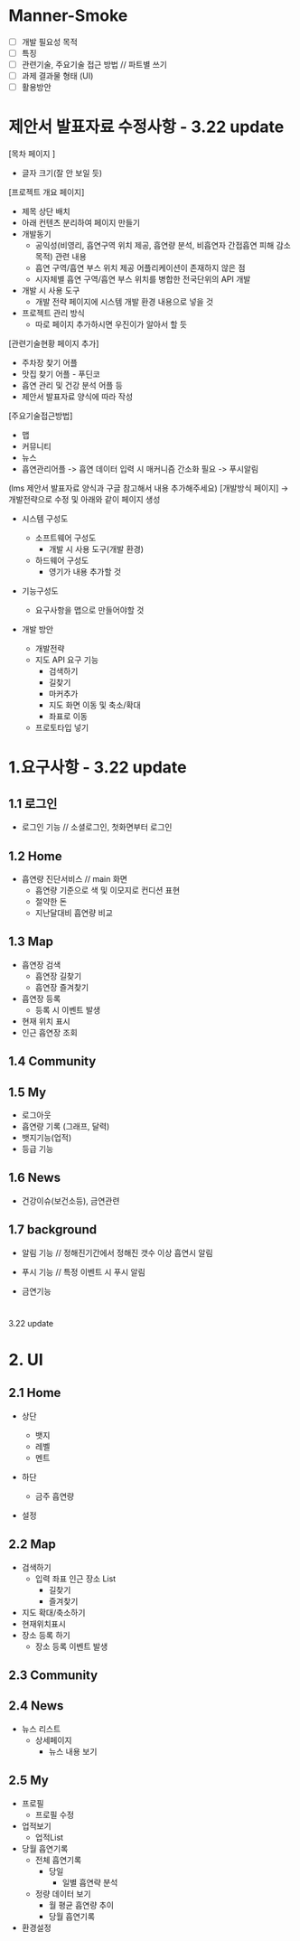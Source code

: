 # Manner-Smoke


- [ ] 개발 필요성 목적 
- [ ] 특징 
- [ ] 관련기술, 주요기술 접근 방법 // 파트별 쓰기
- [ ] 과제 결과물 형태 (UI) 
- [ ] 활용방안

# 제안서 발표자료 수정사항 - 3.22 update

[목차 페이지 ]
- 글자 크기(잘 안 보일 듯)


[프로젝트 개요 페이지]
- 제목 상단 배치
- 아래 컨텐츠 분리하여 페이지 만들기
- 개발동기
    - 공익성(비영리, 흡연구역 위치 제공, 흡연량 분석, 비흡연자 간접흡연 피해 감소 목적) 관련 내용
    - 흡연 구역/흡연 부스 위치 제공 어플리케이션이 존재하지 않은 점
    - 시자체별 흡연 구역/흡연 부스 위치를 병합한 전국단위의 API 개발 
- 개발 시 사용 도구
    - 개발 전략 페이지에 시스템 개발 환경 내용으로 넣을 것
- 프로젝트 관리 방식
    - 따로 페이지 추가하시면 우진이가 알아서 할 듯

[관련기술현황 페이지 추가]
- 주차장 찾기 어플
- 맛집 찾기 어플 - 푸딘코
- 흡연 관리 및 건강 분석 어플 등
- 제안서 발표자료 양식에 따라 작성

[주요기술접근방법]
- 맵
- 커뮤니티
- 뉴스
- 흡연관리어플 -> 흡연 데이터 입력 시 매커니즘 간소화 필요 -> 푸시알림

(lms 제안서 발표자료 양식과 구글 참고해서 내용 추가해주세요)
[개발방식 페이지] -> 개발전략으로 수정 및 아래와 같이 페이지 생성
- 시스템 구성도
    - 소프트웨어 구성도
        - 개발 시 사용 도구(개발 환경)
    - 하드웨어 구성도
        - 영기가 내용 추가할 것
- 기능구성도
    - 요구사항을 맵으로 만들어야할 것

- 개발 방안
    - 개발전략
    - 지도 API 요구 기능
        - 검색하기
        - 길찾기
        - 마커추가
        - 지도 화면 이동 및 축소/확대
        - 좌표로 이동
    - 프로토타입 넣기
    

#



# 1.요구사항 - 3.22 update

## 1.1 로그인
- 로그인 기능 // 소셜로그인, 첫화면부터 로그인

## 1.2 Home
- 흡연량 진단서비스 // main 화면
	- 흡연량 기준으로 색 및 이모지로 컨디션 표현
	- 절약한 돈 
	- 지난달대비 흡연량 비교


## 1.3 Map
- 흡연장 검색
	- 흡연장 길찾기
	- 흡연장 즐겨찾기
- 흡연장 등록
	- 등록 시 이벤트 발생
- 현재 위치 표시
- 인근 흡연장 조회

## 1.4 Community


## 1.5 My
- 로그아웃
- 흡연량 기록 (그래프, 달력)
- 뱃지기능(업적)
- 등급 기능

## 1.6 News
- 건강이슈(보건소등), 금연관련 

## 1.7 background
- 알림 기능 // 정해진기간에서 정해진 갯수 이상 흡연시 알림
- 푸시 기능 // 특정 이벤트 시 푸시 알림

- 금연기능

 



	

#
3.22 update
# 2. UI

## 2.1 Home
- 상단
	- 뱃지
	- 레벨
	- 멘트

- 하단
	- 금주 흡연량

- 설정


## 2.2 Map
- 검색하기
 	- 입력 좌표 인근 장소 List
  		- 길찾기
  		- 즐겨찾기
- 지도 확대/축소하기
- 현재위치표시
- 장소 등록 하기
	- 장소 등록 이벤트 발생 

## 2.3 Community

## 2.4 News
- 뉴스 리스트
	- 상세페이지
		- 뉴스 내용 보기 

## 2.5 My
- 프로필
	- 프로필 수정
- 업적보기
	- 업적List
- 당월 흡연기록
	- 전체 흡연기록
		- 당일
			- 일별 흡연략 분석
 	- 정량 데이터 보기
 		- 월 평균 흡연량 추이 
		- 당월 흡연기록
- 환경설정
